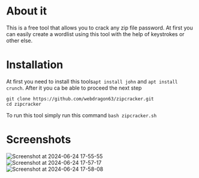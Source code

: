 # About it
This is a free tool that allows you to crack any zip file password.
At first you can easily create a wordlist using this tool with the help of keystrokes or other else.

# Installation
At first you need to install this tools`apt install john` and `apt install crunch`.
After it you ca be able to proceed the next step
```shell
git clone https://github.com/webdragon63/zipcracker.git
cd zipcracker
```
To run this tool simply run this command `bash zipcracker.sh`
# Screenshots

![Screenshot at 2024-06-24 17-55-55](https://github.com/webdragon63/zipcracker/assets/117004849/2393b41d-5be1-4611-b869-5a79eae89000)
![Screenshot at 2024-06-24 17-57-17](https://github.com/webdragon63/zipcracker/assets/117004849/8f245037-bf1b-47d4-a1dc-66fd788a93ec)
![Screenshot at 2024-06-24 17-58-08](https://github.com/webdragon63/zipcracker/assets/117004849/936a15e6-b199-4fb3-9fd2-ea39ef89608a)
